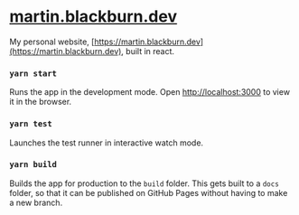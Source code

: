 # [martin.blackburn.dev](https://martin.blackburn.dev)

My personal website, [https://martin.blackburn.dev](https://martin.blackburn.dev), built in react.

### `yarn start`

Runs the app in the development mode.
Open [http://localhost:3000](http://localhost:3000) to view it in the browser.

### `yarn test`

Launches the test runner in interactive watch mode.

### `yarn build`

Builds the app for production to the `build` folder. This gets built to a `docs` folder, so that it can be published on GitHub Pages without having to make a new branch.
